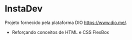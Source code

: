 # InstaDev

Projeto fornecido pela plataforma DIO https://www.dio.me/.

- Reforçando conceitos de HTML e CSS FlexBox
